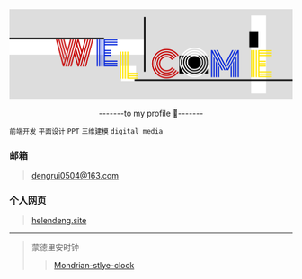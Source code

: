 <img title="财源滚滚，数钱用称" src="./welcomee.png" alt="alt 图片" data-align="center">

 <p align="center">-------to my profile 👋-------</p>

<!--
**PAINKILLER0504/PAINKILLER0504** is a ✨ _special_ ✨ repository because its `README.md` (this file) appears on your GitHub profile.

Here are some ideas to get you started:

- 🔭 I’m currently working on ...
- 🌱 I’m currently learning ...
- 👯 I’m looking to collaborate on ...
- 🤔 I’m looking for help with ...
- 💬 Ask me about ...
- 📫 How to reach me: ...
- 😄 Pronouns: ...
- ⚡ Fun fact: ...
-->

`前端开发` `平面设计` `PPT` `三维建模` `digital media`

 ### 邮箱
> [dengrui0504@163.com](mailto:dengrui0504@163.com)
 ### 个人网页
<!--
> [helendeng.site](https://helendeng.site)
-->
> <a href="https://helendeng.site/" target="_blank">helendeng.site</a>

---

> 蒙德里安时钟
>> <a href="https://painkiller0504.github.io/Mondrian-style-clock/" target="_blank">Mondrian-stlye-clock</a>

